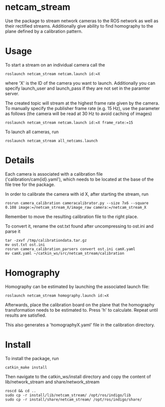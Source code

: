 # netcam_stream

Use the package to stream network cameras to the ROS network as well as their rectified streams. 
Additionally give ability to find homography to the plane defined by a calibration pattern.

# Usage

To start a stream on an individual camera call the
```
roslaunch netcam_stream netcam.launch id:=X
```
where 'X' is the ID of the camera you want to launch. Additionally you can specify launch_user and launch_pass if they are not set in the paramter server.

The created topic will stream at the highest frame rate given by the camera. To manually specify the publisher frame rate (e.g. 15 Hz), use the parameter as follows (the camera will be read at 30 Hz to avoid caching of images)

```
roslaunch netcam_stream netcam.launch id:=X frame_rate:=15
```

To launch all cameras, run
```
roslaunch netcam_stream all_netcams.launch
```

# Details

Each camera is associated with a calibration file ('calibration/cam{id}.yaml'), which needs to be located at the base of the file tree for the package.

In order to calibrate the camera with id X, after starting the stream, run
```
rosrun camera_calibration cameracalibrator.py --size 7x6 --square 0.108 image:=/netcam_stream_X/image_raw camera:=/netcam_stream_X
```
Remember to move the resulting calibration file to the right place.

To convert it, rename the ost.txt found after uncompressing to ost.ini and parse it

```
tar -zxvf /tmp/calibrationdata.tar.gz
mv ost.txt ost.ini
rosrun camera_calibration_parsers convert ost.ini camX.yaml
mv camX.yaml ~/catkin_ws/src/netcam_stream/calibration
```

# Homography

Homography can be estimated by launching the associated launch file:

```
roslaunch netcam_stream homography.launch id:=X
```

Afterwards, place the calibration board on the plane that the homography transformation needs to be estimated to.
Press 'h' to calculate. Repeat until results are satisfied.

This also generates a 'homographyX.yaml' file in the calibration directory.

# Install

To install the package, run 
```
catkin_make install
```

Then navigate to the catkin_ws/install directory and copy the content of lib/network_stream and share/network_stream
```
roscd && cd ..
sudo cp -r install/lib/netcam_stream/ /opt/ros/indigo/lib
sudo cp -r install/share/netcam_stream/ /opt/ros/indigo/share/
```
